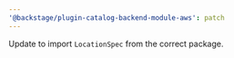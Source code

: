 ```yaml
---
'@backstage/plugin-catalog-backend-module-aws': patch
---
```


Update to import `LocationSpec` from the correct package.
